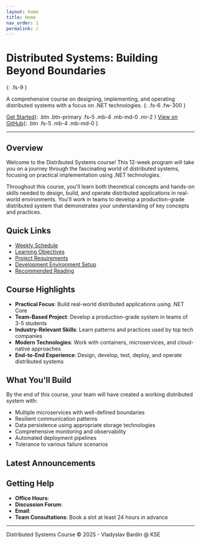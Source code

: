 ```yaml
---
layout: home
title: Home
nav_order: 1
permalink: /
---
```


# Distributed Systems: Building Beyond Boundaries
{: .fs-9 }

A comprehensive course on designing, implementing, and operating distributed systems with a focus on .NET technologies.
{: .fs-6 .fw-300 }

[Get Started](syllabus){: .btn .btn-primary .fs-5 .mb-4 .mb-md-0 .mr-2 }
[View on GitHub](https://github.com/your-organization/kse-distributed-systems-docs){: .btn .fs-5 .mb-4 .mb-md-0 }

---

## Overview

Welcome to the Distributed Systems course! This 12-week program will take you on a journey through the fascinating world of distributed systems, focusing on practical implementation using .NET technologies.

Throughout this course, you'll learn both theoretical concepts and hands-on skills needed to design, build, and operate distributed applications in real-world environments. You'll work in teams to develop a production-grade distributed system that demonstrates your understanding of key concepts and practices.

## Quick Links

- [Weekly Schedule](syllabus/weekly-schedule)
- [Learning Objectives](syllabus/learning-objectives)
- [Project Requirements](course-content/project/overview)
- [Development Environment Setup](guides/development-environment)
- [Recommended Reading](resources/reading-materials)

## Course Highlights

- **Practical Focus**: Build real-world distributed applications using .NET Core
- **Team-Based Project**: Develop a production-grade system in teams of 3-5 students
- **Industry-Relevant Skills**: Learn patterns and practices used by top tech companies
- **Modern Technologies**: Work with containers, microservices, and cloud-native approaches
- **End-to-End Experience**: Design, develop, test, deploy, and operate distributed systems

## What You'll Build

By the end of this course, your team will have created a working distributed system with:

- Multiple microservices with well-defined boundaries
- Resilient communication patterns
- Data persistence using appropriate storage technologies
- Comprehensive monitoring and observability
- Automated deployment pipelines
- Tolerance to various failure scenarios

## Latest Announcements

## Getting Help

- **Office Hours**: 
- **Discussion Forum**: 
- **Email**: 
- **Team Consultations**: Book a slot at least 24 hours in advance

---

Distributed Systems Course © 2025 - Vladyslav Bardin @ KSE